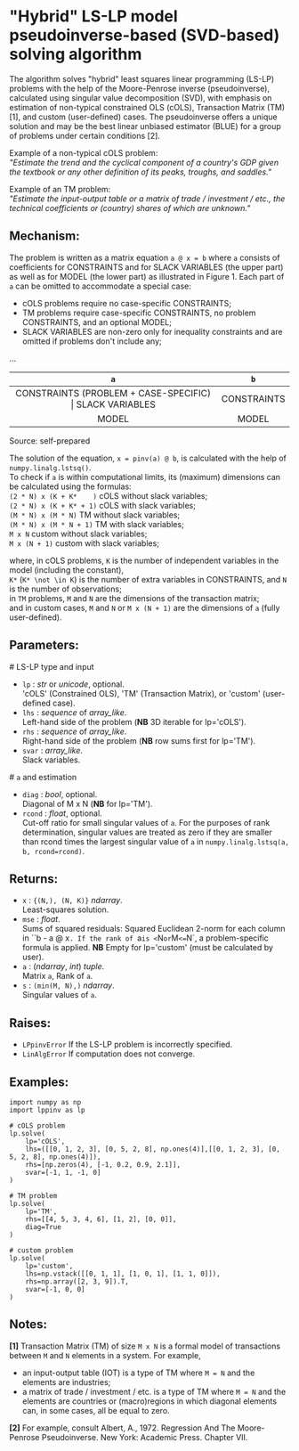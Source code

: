 # "Hybrid" LS-LP model pseudoinverse-based (SVD-based) solving algorithm


The algorithm solves "hybrid" least squares linear programming (LS-LP) problems with the help of the Moore-Penrose inverse (pseudoinverse), calculated using singular value decomposition (SVD), with emphasis on estimation of non-typical constrained OLS (cOLS), Transaction Matrix (TM) [1], and custom (user-defined) cases. The pseudoinverse offers a unique solution and may be the best linear unbiased estimator (BLUE) for a group of problems under certain conditions [2].

Example of a non-typical cOLS problem:  
*"Estimate the trend and the cyclical component of a country's GDP given the textbook or any other definition of its peaks, troughs, and saddles."*


Example of an TM problem:  
*"Estimate the input-output table or a matrix of trade / investment / etc., the technical coefficients or (country) shares of which are unknown."*


## Mechanism:
The problem is written as a matrix equation ``a @ x = b`` where `a` consists of coefficients for CONSTRAINTS and for SLACK VARIABLES (the upper part) as well as for MODEL (the lower part) as illustrated in Figure 1. Each part of `a` can be omitted to accommodate a special case:

- cOLS problems require no case-specific CONSTRAINTS;
- TM problems require case-specific CONSTRAINTS, no problem CONSTRAINTS, and an optional MODEL;
- SLACK VARIABLES are non-zero only for inequality constraints and are omitted if problems don't include any;

...

| `a` | `b` |
| :-: | :-: |
| CONSTRAINTS (PROBLEM + CASE-SPECIFIC) \| SLACK VARIABLES | CONSTRAINTS |
| MODEL | MODEL |

Source: self-prepared


The solution of the equation, ``x = pinv(a) @ b``, is calculated with the help of ``numpy.linalg.lstsq()``.  
To check if `a` is within computational limits, its (maximum) dimensions can be calculated using the formulas:  
``(2 * N) x (K + K*    )`` cOLS without slack variables;  
``(2 * N) x (K + K* + 1)`` cOLS with slack variables;  
``(M * N) x (M * N)`` TM without slack variables;  
``(M * N) x (M * N + 1)`` TM with slack variables;  
``M x N`` custom without slack variables;  
``M x (N + 1)`` custom with slack variables;  


where, in cOLS problems, `K` is the number of independent variables in the model (including the constant),  
`K*` (``K* \not \in K``) is the number of extra variables in CONSTRAINTS, and `N` is the number of observations;  
in `TM` problems, `M` and `N` are the dimensions of the transaction matrix;  
and in custom cases, `M` and `N` or `M x (N + 1)` are the dimensions of `a` (fully user-defined).


## Parameters:
\# LS-LP type and input

- `lp` : *str* or *unicode*, optional.  
'cOLS' (Constrained OLS), 'TM' (Transaction Matrix), or 'custom' (user-defined case).
- `lhs` : *sequence* of *array_like*.  
Left-hand side of the problem (**NB** 3D iterable for lp='cOLS').
- `rhs` : *sequence* of *array_like*.  
Right-hand side of the problem (**NB** row sums first for lp='TM').
- `svar` : *array_like*.  
Slack variables.

\# `a` and estimation

- `diag` : *bool*, optional.  
Diagonal of M x N (**NB** for lp='TM').
- `rcond` : *float*, optional.  
Cut-off ratio for small singular values of `a`. For the purposes of rank determination, singular values are treated as zero if they are smaller than rcond times the largest singular value of `a` in ``numpy.linalg.lstsq(a, b, rcond=rcond)``.


## Returns:
- `x` : ``{(N,), (N, K)}`` *ndarray*.  
Least-squares solution.
- `mse` : *float*.  
Sums of squared residuals: Squared Euclidean 2-norm for each column in ``b - a @ x`. If the rank of `a` is < `N` or `M` <= `N`, a problem-specific formula is applied. **NB** Empty for lp='custom' (must be calculated by user).
- `a` : (*ndarray*, *int*) *tuple*.  
Matrix `a`, Rank of `a`.
- `s` : ``(min(M, N),)`` *ndarray*.  
Singular values of `a`.


## Raises:
- `LPpinvError` If the LS-LP problem is incorrectly specified.
- `LinAlgError` If computation does not converge.


## Examples:
```
import numpy as np
import lppinv as lp

# cOLS problem
lp.solve(
	lp='cOLS',
	lhs=([[0, 1, 2, 3], [0, 5, 2, 8], np.ones(4)],[[0, 1, 2, 3], [0, 5, 2, 8], np.ones(4)]),
	rhs=[np.zeros(4), [-1, 0.2, 0.9, 2.1]],
	svar=[-1, 1, -1, 0]
)

# TM problem
lp.solve(
	lp='TM',
	rhs=[[4, 5, 3, 4, 6], [1, 2], [0, 0]],
	diag=True
)

# custom problem
lp.solve(
    lp='custom',
	lhs=np.vstack([[0, 1, 1], [1, 0, 1], [1, 1, 0]]),
	rhs=np.array([2, 3, 9]).T,
	svar=[-1, 0, 0]
)
```


## Notes:
**[1]** Transaction Matrix (TM) of size `M x N` is a formal model of transactions between `M` and `N` elements in a system. For example,

- an input-output table (IOT) is a type of TM where ``M = N`` and the elements are industries;
- a matrix of trade / investment / etc. is a type of TM where ``M = N`` and the elements are countries or (macro)regions in which diagonal elements can, in some cases, all be equal to zero.

**[2]** For example, consult Albert, A., 1972. Regression And The Moore-Penrose Pseudoinverse. New York: Academic Press. Chapter VII.
